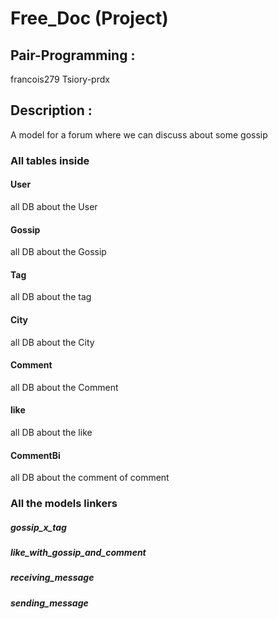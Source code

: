 # Free_Doc (Project)

## Pair-Programming :
francois279
Tsiory-prdx

## Description :
A model for a forum where we can discuss about some gossip

### All tables inside

#### User
all DB about the User

#### Gossip
all DB about the Gossip

#### Tag
all DB about the tag

#### City
all DB about the City

#### Comment
all DB about the Comment

#### like
all DB about the like

#### CommentBi
all DB about the comment of comment

### All the models linkers
##### gossip_x_tag
##### like_with_gossip_and_comment
##### receiving_message
##### sending_message
